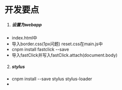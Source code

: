 # 开发要点
1. ##### 设置为webapp
  * index.html中<meta name="viewport" content="width=device-width,initial-scale=1.0,minimum-scale=1.0,maximum-scale=1.0,user-scalable-no">
  * 导入border.css(1px问题) reset.css在main.js中
  * cnpm install fastclick --save 
  * 导入fastClick并写入fastClick.attach(document.body)
2. ##### stylus
  * cnpm install --save stylus stylus-loader
  * <style lang="stylus" scoped>
  * @import "../../../assets/styles/vatstyle.styl"导入常量
      * $baColor = red 定义
      * 文件中$baColor便可以使用
3. ##### iconfont
  * 选择到仓库后下载
  * 只需要font文件和iconfont.css文件
  * 修改iconfont.css中的url地址
  * <span class="iconfont">选择网上仓库中图片复制代码</span>
4. ##### vue-awesome-swiper 轮播效果 github查看用法
